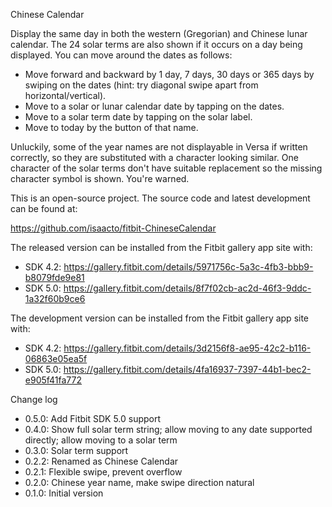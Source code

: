 Chinese Calendar

Display the same day in both the western (Gregorian) and Chinese lunar calendar.  The 24 solar terms are also shown if it occurs on a day being displayed.  You can move around the dates as follows:

  * Move forward and backward by 1 day, 7 days, 30 days or 365 days by swiping on the dates (hint: try diagonal swipe apart from horizontal/vertical).
  * Move to a solar or lunar calendar date by tapping on the dates.
  * Move to a solar term date by tapping on the solar label.
  * Move to today by the button of that name.

Unluckily, some of the year names are not displayable in Versa if written correctly, so they are substituted with a character looking similar.  One character of the solar terms don't have suitable replacement so the missing character symbol is shown.  You're warned.

This is an open-source project.  The source code and latest development can be found at:

  https://github.com/isaacto/fitbit-ChineseCalendar

The released version can be installed from the Fitbit gallery app site with:

  * SDK 4.2: https://gallery.fitbit.com/details/5971756c-5a3c-4fb3-bbb9-b8079fde9e81
  * SDK 5.0: https://gallery.fitbit.com/details/8f7f02cb-ac2d-46f3-9ddc-1a32f60b9ce6

The development version can be installed from the Fitbit gallery app site with:

  * SDK 4.2: https://gallery.fitbit.com/details/3d2156f8-ae95-42c2-b116-06863e05ea5f
  * SDK 5.0: https://gallery.fitbit.com/details/4fa16937-7397-44b1-bec2-e905f41fa772

Change log

  * 0.5.0: Add Fitbit SDK 5.0 support
  * 0.4.0: Show full solar term string; allow moving to any date supported directly; allow moving to a solar term
  * 0.3.0: Solar term support
  * 0.2.2: Renamed as Chinese Calendar
  * 0.2.1: Flexible swipe, prevent overflow
  * 0.2.0: Chinese year name, make swipe direction natural
  * 0.1.0: Initial version
